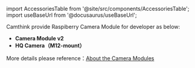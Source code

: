 import AccessoriesTable from '@site/src/components/AccessoriesTable';
import useBaseUrl from '@docusaurus/useBaseUrl';

Camthink provide Raspiberry Camera Module for developer as below:

- **Camera Module v2**
- **HQ Camera（M12-mount）**

More details please reference：[About the Camera Modules](https://www.raspberrypi.com/documentation/accessories/camera.html#hardware-specification)

